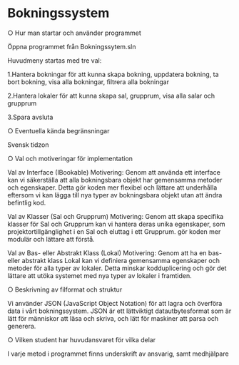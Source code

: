 # Bokningssystem

○ Hur man startar och använder programmet

  Öppna programmet från Bokningssytem.sln  

  Huvudmeny startas med tre val:

  1.Hantera bokningar för att kunna skapa bokning, uppdatera bokning, ta bort bokning, visa alla bokningar, filtrera alla bokningar
  
  2.Hantera lokaler för att kunna skapa sal, grupprum, visa alla salar och grupprum
  
  3.Spara avsluta

○ Eventuella kända begränsningar

  Svensk tidzon

○ Val och motiveringar för implementation

  Val av Interface (IBookable)
  Motivering: Genom att använda ett interface kan vi säkerställa att alla bokningsbara objekt har gemensamma metoder och egenskaper. 
  Detta gör koden mer flexibel och lättare att underhålla eftersom vi kan lägga till nya typer av bokningsbara objekt utan att ändra befintlig kod.

  Val av Klasser (Sal och Grupprum)
  Motivering: Genom att skapa specifika klasser för Sal och Grupprum kan vi hantera deras unika egenskaper, som projektortillgänglighet i en Sal och eluttag i ett Grupprum. 
  gör koden mer modulär och lättare att förstå.

  Val av Bas- eller Abstrakt Klass (Lokal)
  Motivering: Genom att ha en bas- eller abstrakt klass Lokal kan vi definiera gemensamma egenskaper och metoder för alla typer av lokaler. 
  Detta minskar kodduplicering och gör det lättare att utöka systemet med nya typer av lokaler i framtiden.

○ Beskrivning av filformat och struktur

  Vi använder JSON (JavaScript Object Notation) för att lagra och överföra data i vårt bokningssystem. 
  JSON är ett lättviktigt datautbytesformat som är lätt för människor att läsa och skriva, och lätt för maskiner att parsa och generera.

○ Vilken student har huvudansvaret för vilka delar

  I varje metod i programmet finns underskrift av ansvarig, samt medhjälpare
